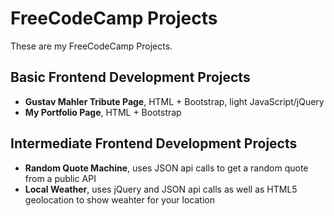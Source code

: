 # FreeCodeCamp Projects
These are my FreeCodeCamp Projects.

## Basic Frontend Development Projects
* **Gustav Mahler Tribute Page**, HTML + Bootstrap, light JavaScript/jQuery
* **My Portfolio Page**, HTML + Bootstrap

## Intermediate Frontend Development Projects
* **Random Quote Machine**, uses JSON api calls to get a random quote from a public API
* **Local Weather**, uses jQuery and JSON api calls as well as HTML5 geolocation to show weahter for your location
